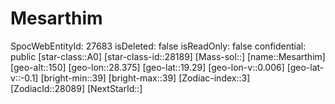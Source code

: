 ﻿---
location: [19.29,28.375,150]
type: Station
tags:
- astro/Star

---

# Mesarthim

SpocWebEntityId: 27683
isDeleted: false
isReadOnly: false
confidential: public
[star-class::A0]
[star-class-id::28189]
[Mass-sol::]
[name::Mesarthim]
[geo-alt::150]
[geo-lon::28.375]
[geo-lat::19.29]
[geo-lon-v::0.006]
[geo-lat-v::-0.1]
[bright-min::39]
[bright-max::39]
[Zodiac-index::3]
[ZodiacId::28089]
[NextStarId::]

